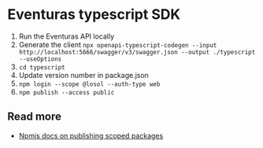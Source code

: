 # Eventuras typescript SDK

1. Run the Eventuras API locally
1. Generate the client `npx openapi-typescript-codegen --input http://localhost:5666/swagger/v3/swagger.json --output ./typescript --useOptions`
1. `cd typescript`
1. Update version number in package.json
1. `npm login --scope @losol --auth-type web`
1. `npm publish --access public`

## Read more

-   [Npmjs docs on publishing scoped packages](https://docs.npmjs.com/creating-and-publishing-scoped-public-packages)
